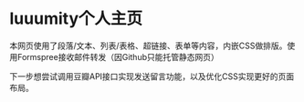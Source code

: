 # luuumity个人主页
本网页使用了段落/文本、列表/表格、超链接、表单等内容，内嵌CSS做排版。使用Formspree接收邮件转发（因Github只能托管静态网页）


下一步想尝试调用豆瓣API接口实现发送留言功能，以及优化CSS实现更好的页面布局。

